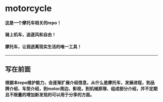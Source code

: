 # motorcycle
#### 这是一个摩托车相关的repo！
#### 骑上机车，追逐风和自由！
#### 摩托车，让我逃离现实生活的唯一工具！
---
## 写在前面
#### 根据本repo维护能力，会逐渐扩展介绍信息，从什么是摩托车，发展进程，到品牌介绍、车型介绍，到motor周边、影视，到机械原理、组成部分介绍，并不定期且不限量的增加新发现的可以用于分享的方面。
